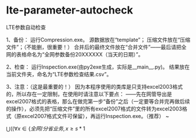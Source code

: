 # lte-parameter-autocheck
LTE参数自动检查

1、备份：
运行Compression.exe。
源数据放在“template”；
压缩文件放在“压缩文件”；（不能删，很重要！）
合并后的最终文件放在“合并文件”——最后请把全网的表格命名为“全网参数备份20XXXXXX（当天的日期）”。

2、检查：
运行Inspection.exe(由py2exe生成，实际是__main__.py)。
结果放在当前文件夹，命名为“LTE参数检查结果.csv”。

3、注意：（这是最重要的！）
因为本程序使用的类库是只支持excel2003格式的，所以存在一定限制，在使用时请注意以下要点：
——先在网管导出是excel2007格式的表格，那么在做完第一步“备份”之后（一定要等合并完再做后续的操作），必须先把“压缩文件”里的所有excel2007格式的文件转为excel2003格式（原excel2007格式文件可保留），再运行Inspection.exe。（推荐） 
~   

$\bigcup((\forall x \in \{全网/分省业务, x \ge s*1% \}) \bigcap (\forall y \in \{全网/分省业务, y \neq x & y \ge s*1% \})) / 本省通信客户数(s)$
